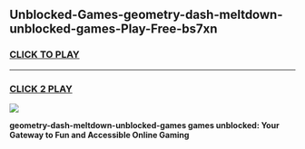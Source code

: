 
## Unblocked-Games-geometry-dash-meltdown-unblocked-games-Play-Free-bs7xn
<h3>
<a href="https://premium76.site?title=geometry-dash-meltdown-unblocked-games&ref=15A">CLICK TO PLAY</a></h3>
<hr>

<h3>
<a href="https://premium76.site?title=geometry-dash-meltdown-unblocked-games&ref=15A">CLICK 2 PLAY</a>
  
</h3>

<a href="https://premium76.site?title=geometry-dash-meltdown-unblocked-games&ref=15A"><img src="https://clearcache.store/games.png"></a>


**geometry-dash-meltdown-unblocked-games games unblocked: Your Gateway to Fun and Accessible Online Gaming**
